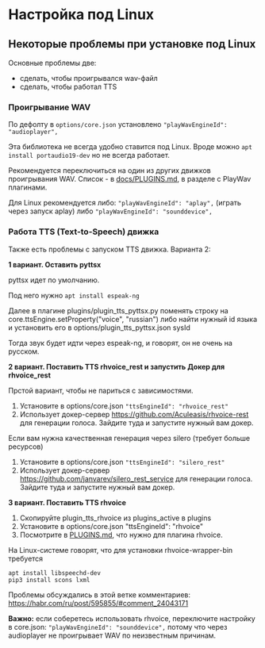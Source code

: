 # Настройка под Linux

## Некоторые проблемы при установке под Linux

Основные проблемы две:
- сделать, чтобы проигрывался wav-файл
- сделать, чтобы работал TTS

### Проигрывание WAV

По дефолту в `options/core.json` установлено
`"playWavEngineId": "audioplayer",`

Эта библиотека не всегда удобно ставится под Linux.
Вроде можно
```apt install portaudio19-dev```
но не всегда работает.

Рекомендуется переключиться на один из других движков проигрывания WAV. 
Список - в [docs/PLUGINS.md](/docs/PLUGINS.md#PlayWav), в разделе с PlayWav плагинами.

Для Linux рекомендуется либо:
`"playWavEngineId": "aplay",` (играть через запуск aplay)
либо
`"playWavEngineId": "sounddevice",`

### Работа TTS (Text-to-Speech) движка

Также есть проблемы с запуском TTS движка. Варианта 2:

**1 вариант. Оставить pyttsx**

pyttsx идет по умолчанию.

Под него нужно ```apt install espeak-ng```

Далее в плагине plugins/plugin_tts_pyttsx.py поменять строку на
core.ttsEngine.setProperty("voice", "russian") либо найти нужный id языка
и установить его в options/plugin_tts_pyttsx.json sysId

Тогда звук будет идти через espeak-ng, и говорят, он не очень на русском.

**2 вариант. Поставить TTS rhvoice_rest и запустить Докер для rhvoice_rest**

Прстой вариант, чтобы не париться с зависимостями.
1. Установите в options/core.json `"ttsEngineId": "rhvoice_rest"`
2. Использует докер-сервер https://github.com/Aculeasis/rhvoice-rest для
   генерации голоса. Зайдите туда и запустите нужный вам докер.

Если вам нужна качественная генерация через silero (требует больше ресурсов)
1. Установите в options/core.json `"ttsEngineId": "silero_rest"`
2. Использует докер-сервер https://github.com/janvarev/silero_rest_service для
   генерации голоса. Зайдите туда и запустите нужный вам докер.

**3 вариант. Поставить TTS rhvoice**

1. Скопируйте plugin_tts_rhvoice из plugins_active в plugins
2. Установите в options/core.json "ttsEngineId": "rhvoice"
3. Посмотрите в [PLUGINS.md](/docs/PLUGINS.md), что нужно для плагина rhvoice.

На Linux-системе говорят, что для установки rhvoice-wrapper-bin
требуется
```
apt install libspeechd-dev
pip3 install scons lxml
```
 
Проблемы обсуждались в этой ветке комментариев: https://habr.com/ru/post/595855/#comment_24043171

**Важно:** если соберетесь использовать rhvoice, переключите настройку в core.json:
`"playWavEngineId": "sounddevice",`
потому что через audioplayer не проигрывает WAV по неизвестным причинам.



